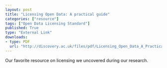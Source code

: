 ```yaml
---
layout: post
title: "Licensing Open Data: A practical guide"
categories: ["resource"]
tags: ["Open Data Licensing Standard"]
published: True
type: "External Link"
downloads:
- type: PDF
  url: "http://discovery.ac.uk/files/pdf/Licensing_Open_Data_A_Practical_Guide.pdf"
---
```

Our favorite resource on licensing we uncovered during our research.